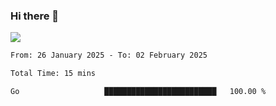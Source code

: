 ### Hi there 👋️

![](https://komarev.com/ghpvc/?username=Loner1024)

<!--START_SECTION:waka-->

```txt
From: 26 January 2025 - To: 02 February 2025

Total Time: 15 mins

Go                   █████████████████████████   100.00 %
```

<!--END_SECTION:waka-->



